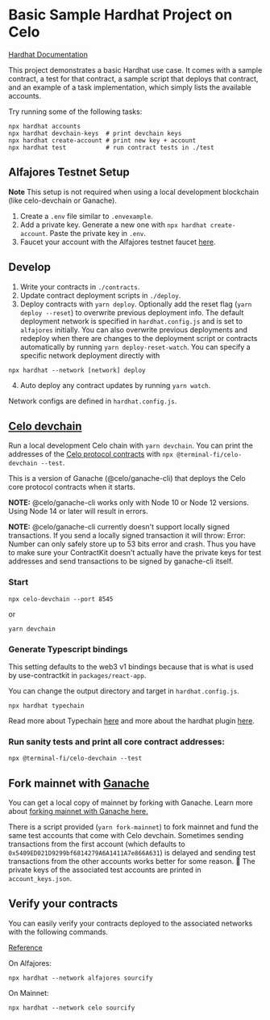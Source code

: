 # Basic Sample Hardhat Project on Celo

[Hardhat Documentation](https://hardhat.org/getting-started/#overview)

This project demonstrates a basic Hardhat use case. It comes with a sample contract, a test for that contract, a sample script that deploys that contract, and an example of a task implementation, which simply lists the available accounts.

Try running some of the following tasks:

```shell
npx hardhat accounts
npx hardhat devchain-keys  # print devchain keys
npx hardhat create-account # print new key + account
npx hardhat test           # run contract tests in ./test
```

## Alfajores Testnet Setup

**Note** This setup is not required when using a local development blockchain (like celo-devchain or Ganache).

1. Create a `.env` file similar to `.envexample`.
2. Add a private key. Generate a new one with `npx hardhat create-account`. Paste the private key in `.env`.
3. Faucet your account with the Alfajores testnet faucet [here](https://celo.org/developers/faucet).

## Develop

1. Write your contracts in `./contracts`.
2. Update contract deployment scripts in `./deploy`.
3. Deploy contracts with `yarn deploy`. Optionally add the reset flag (`yarn deploy --reset`) to overwrite previous deployment info. The default deployment network is specified in `hardhat.config.js` and is set to `alfajores` initially. You can also overwrite previous deployments and redeploy when there are changes to the deployment script or contracts automatically by running `yarn deploy-reset-watch`. You can specify a specific network deployment directly with

```shell
npx hardhat --network [network] deploy
```
  
4. Auto deploy any contract updates by running `yarn watch`.

Network configs are defined in `hardhat.config.js`.

## [Celo devchain](https://github.com/terminal-fi/celo-devchain)

Run a local development Celo chain with `yarn devchain`. You can print the addresses of the [Celo protocol contracts](https://github.com/celo-org/celo-monorepo/tree/master/packages/protocol) with `npx @terminal-fi/celo-devchain --test`.

This is a version of Ganache (@celo/ganache-cli) that deploys the Celo core protocol contracts when it starts.

**NOTE:** @celo/ganache-cli works only with Node 10 or Node 12 versions. Using Node 14 or later will result in errors.

**NOTE:** @celo/ganache-cli currently doesn't support locally signed transactions. If you send a locally signed transaction it will throw: Error: Number can only safely store up to 53 bits error and crash. Thus you have to make sure your ContractKit doesn't actually have the private keys for test addresses and send transactions to be signed by ganache-cli itself.

### Start

```shell
npx celo-devchain --port 8545
```

or

```shell
yarn devchain
```

### Generate Typescript bindings

This setting defaults to the web3 v1 bindings because that is what is used by use-contractkit in `packages/react-app`.

You can change the output directory and target in `hardhat.config.js`.

```shell
npx hardhat typechain
```

Read more about Typechain [here](https://github.com/dethcrypto/TypeChain) and more about the hardhat plugin [here](https://github.com/dethcrypto/TypeChain/tree/master/packages/hardhat).

### Run sanity tests and print all core contract addresses:

```shell
npx @terminal-fi/celo-devchain --test
```

## Fork mainnet with [Ganache](https://trufflesuite.com/blog/introducing-ganache-7/index.html#1-zero-config-mainnet-forking)

You can get a local copy of mainnet by forking with Ganache. Learn more about [forking mainnet with Ganache here.](https://trufflesuite.com/blog/introducing-ganache-7/index.html#1-zero-config-mainnet-forking)

There is a script provided (`yarn fork-mainnet`) to fork mainnet and fund the same test accounts that come with Celo devchain. Sometimes sending transactions from the first account (which defaults to `0x5409ED021D9299bf6814279A6A1411A7e866A631`) is delayed and sending test transactions from the other accounts works better for some reason. :shrug: The private keys of the associated test accounts are printed in `account_keys.json`.

## Verify your contracts

You can easily verify your contracts deployed to the associated networks with the following commands.

[Reference](https://docs.celo.org/blog/hardhat-deploy-verify)

On Alfajores:

```shell
npx hardhat --network alfajores sourcify
```

On Mainnet:

```shell
npx hardhat --network celo sourcify
```

